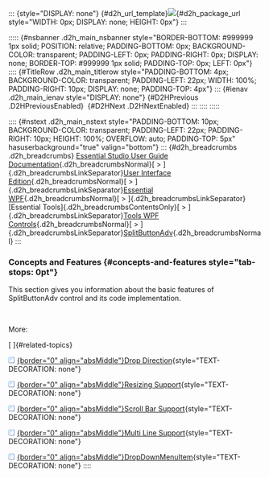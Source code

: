 ::: {style="DISPLAY: none"}
[](ms-xhelp:///?Id=d2h_url_template){#d2h_url_template}![](!package_url!){#d2h_package_url style="WIDTH: 0px; DISPLAY: none; HEIGHT: 0px"}
:::

::::: {#nsbanner .d2h_main_nsbanner style="BORDER-BOTTOM: #999999 1px solid; POSITION: relative; PADDING-BOTTOM: 0px; BACKGROUND-COLOR: transparent; PADDING-LEFT: 0px; PADDING-RIGHT: 0px; DISPLAY: none; BORDER-TOP: #999999 1px solid; PADDING-TOP: 0px; LEFT: 0px"}
:::: {#TitleRow .d2h_main_titlerow style="PADDING-BOTTOM: 4px; BACKGROUND-COLOR: transparent; PADDING-LEFT: 22px; WIDTH: 100%; PADDING-RIGHT: 10px; DISPLAY: none; PADDING-TOP: 4px"}
::: {#ienav .d2h_main_ienav style="DISPLAY: none"}
[](ms-xhelp:///?Id=82cb3909-a0e1-4a01-9456-39e8a83a32d7){#D2HPrevious .D2HPreviousEnabled}  [](ms-xhelp:///?Id=e462fc8d-4d3c-4ade-a8b1-2786823a8f0c){#D2HNext .D2HNextEnabled}
:::
::::
:::::

:::: {#nstext .d2h_main_nstext style="PADDING-BOTTOM: 10px; BACKGROUND-COLOR: transparent; PADDING-LEFT: 22px; PADDING-RIGHT: 10px; HEIGHT: 100%; OVERFLOW: auto; PADDING-TOP: 5px" hasuserbackground="true" valign="bottom"}
::: {#d2h_breadcrumbs .d2h_breadcrumbs}
[Essential Studio User Guide Documentation](ms-xhelp:///?Id=12457748-09e3-4d74-a240-8e049cedf030){.d2h_breadcrumbsNormal}[ \> ]{.d2h_breadcrumbsLinkSeparator}[User Interface Edition](ms-xhelp:///?Id=c29296b7-531c-413b-a0ec-488ca1f7f669){.d2h_breadcrumbsNormal}[ \> ]{.d2h_breadcrumbsLinkSeparator}[Essential WPF](ms-xhelp:///?Id=7f4f82c5-151c-4262-94d0-75c4626c77bc){.d2h_breadcrumbsNormal}[ \> ]{.d2h_breadcrumbsLinkSeparator}[Essential Tools]{.d2h_breadcrumbsContentsOnly}[ \> ]{.d2h_breadcrumbsLinkSeparator}[Tools WPF Controls](ms-xhelp:///?Id=2ea58a12-9426-4a63-96b4-89eb80232c2c){.d2h_breadcrumbsNormal}[ \> ]{.d2h_breadcrumbsLinkSeparator}[SplitButtonAdv](ms-xhelp:///?Id=f835dbb3-d6fc-48f2-b043-555a84900fce){.d2h_breadcrumbsNormal}
:::

### Concepts and Features {#concepts-and-features style="tab-stops: 0pt"}

This section gives you information about the basic features of SplitButtonAdv control and its code implementation.

 

More:

[ ]{#related-topics}

[![](button.gif){border="0" align="absMiddle"}Drop Direction](ms-xhelp:///?Id=b2caba53-845c-4dc3-99db-8bc9eb87ff5b){style="TEXT-DECORATION: none"}

[![](button.gif){border="0" align="absMiddle"}Resizing Support](ms-xhelp:///?Id=022fc2b1-b5d6-4606-b423-e3e032649a43){style="TEXT-DECORATION: none"}

[![](button.gif){border="0" align="absMiddle"}Scroll Bar Support](ms-xhelp:///?Id=4183e742-5255-42e1-ba51-2e840e7ad631){style="TEXT-DECORATION: none"}

[![](button.gif){border="0" align="absMiddle"}Multi Line Support](ms-xhelp:///?Id=a0c08129-3e25-4c2b-b4ce-7846149cc9fc){style="TEXT-DECORATION: none"}

[![](button.gif){border="0" align="absMiddle"}DropDownMenuItem](ms-xhelp:///?Id=179bb362-0810-4f00-a8ac-62142256db4a){style="TEXT-DECORATION: none"}
::::
